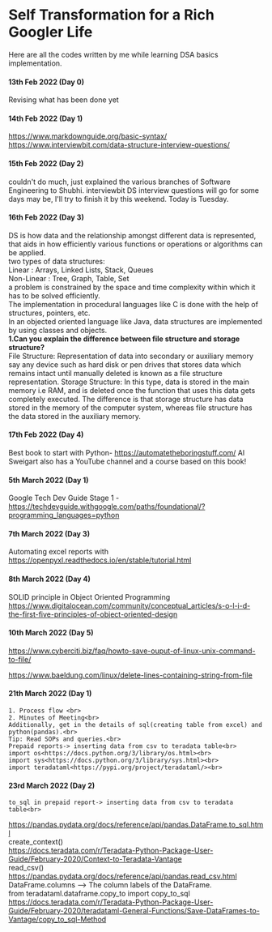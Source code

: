 # Self Transformation for a Rich Googler Life
Here are all the codes written by me while learning DSA basics implementation.<br>
#### 13th Feb 2022 (Day 0)<br>
Revising what has been done yet<br>
#### 14th Feb 2022 (Day 1)<br>
<https://www.markdownguide.org/basic-syntax/> <br>
<https://www.interviewbit.com/data-structure-interview-questions/> <br>
#### 15th Feb 2022 (Day 2) <br>
couldn't do much, just explained the various branches of Software Engineering to Shubhi.
interviewbit DS interview questions will go for some days may be, I'll try to finish it by this weekend. Today is Tuesday.
<br>
#### 16th Feb 2022 (Day 3) <br>
<p>
DS is how data and the relationship amongst different data is represented, that aids in how efficiently various functions or operations or algorithms can be applied.
<br>
two types of data structures:
<br>
Linear : Arrays, Linked Lists, Stack, Queues
<br>
Non-Linear : Tree, Graph, Table, Set
<br>
a problem is constrained by the space and time complexity within which it has to be solved efficiently.
<br>
The implementation in procedural languages like C is done with the help of structures, pointers, etc.
<br>
In an objected oriented language like Java, data structures are implemented by using classes and objects.
<br>
<strong> 1.Can you explain the difference between file structure and storage structure? </strong>
<br>
File Structure: Representation of data into secondary or auxiliary memory say any device such as hard disk or pen drives that stores data which remains intact until manually deleted is known as a file structure representation.
Storage Structure: In this type, data is stored in the main memory i.e RAM, and is deleted once the function that uses this data gets completely executed.
The difference is that storage structure has data stored in the memory of the computer system, whereas file structure has the data stored in the auxiliary memory.
<br>
  <https://www.markdownguide.org/hacks/#indent-tab>
  </p>

#### 17th Feb 2022 (Day 4) <br>
 Best book to start with Python- 
<https://automatetheboringstuff.com/>
  Al Sweigart also has a YouTube channel and a course based on this book!<br>
  
#### 5th March 2022 (Day 1)<br>
 Google Tech Dev Guide
  Stage 1 - <https://techdevguide.withgoogle.com/paths/foundational/?programming_languages=python> <br>
  
#### 7th March 2022 (Day 3)<br>
  Automating excel reports with <https://openpyxl.readthedocs.io/en/stable/tutorial.html>
  <br>
  
#### 8th March 2022 (Day 4)<br>
  SOLID principle in Object Oriented Programming <https://www.digitalocean.com/community/conceptual_articles/s-o-l-i-d-the-first-five-principles-of-object-oriented-design>
  <br>
#### 10th March 2022 (Day 5)<br> 
 <https://www.cyberciti.biz/faq/howto-save-ouput-of-linux-unix-command-to-file/> <br>
  
  <https://www.baeldung.com/linux/delete-lines-containing-string-from-file> <br>
    
 #### 21th March 2022 (Day 1)<br> 
    1. Process flow <br>
    2. Minutes of Meeting<br>
    Additionally, get in the details of sql(creating table from excel) and python(pandas).<br>
    Tip: Read SOPs and queries.<br>
    Prepaid reports-> inserting data from csv to teradata table<br>
    import os<https://docs.python.org/3/library/os.html><br>
    import sys<https://docs.python.org/3/library/sys.html><br>
    import teradataml<https://pypi.org/project/teradataml/><br>
   #### 23rd March 2022 (Day 2)<br> 
    to_sql in prepaid report-> inserting data from csv to teradata table<br>
  <https://pandas.pydata.org/docs/reference/api/pandas.DataFrame.to_sql.html><br>
    create_context()<br>
    <https://docs.teradata.com/r/Teradata-Python-Package-User-Guide/February-2020/Context-to-Teradata-Vantage><br>
    read_csv()<br> <https://pandas.pydata.org/docs/reference/api/pandas.read_csv.html><br>
      DataFrame.columns --> The column labels of the DataFrame.<br>
      from teradataml.dataframe.copy_to import copy_to_sql<br> <https://docs.teradata.com/r/Teradata-Python-Package-User-Guide/February-2020/teradataml-General-Functions/Save-DataFrames-to-Vantage/copy_to_sql-Method>
  
  
